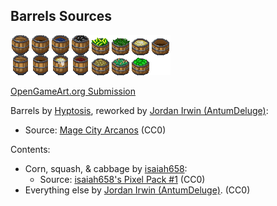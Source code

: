 ## Barrels Sources

![Preview](PNG/32x32/barrels.png)![Preview Short](PNG/32x32/barrels-short.png)

[OpenGameArt.org Submission](https://opengameart.org/node/79172)

Barrels by [Hyptosis](https://opengameart.org/user/2937), reworked by [Jordan Irwin (AntumDeluge)](https://opengameart.org/user/5625):
- Source: [Mage City Arcanos](https://opengameart.org/node/11192) (CC0)

Contents:
- Corn, squash, & cabbage by [isaiah658](https://opengameart.org/user/36137):
  - Source: [isaiah658's Pixel Pack #1](https://opengameart.org/node/71384) (CC0)
- Everything else by [Jordan Irwin (AntumDeluge)](https://opengameart.org/user/5625). (CC0)
